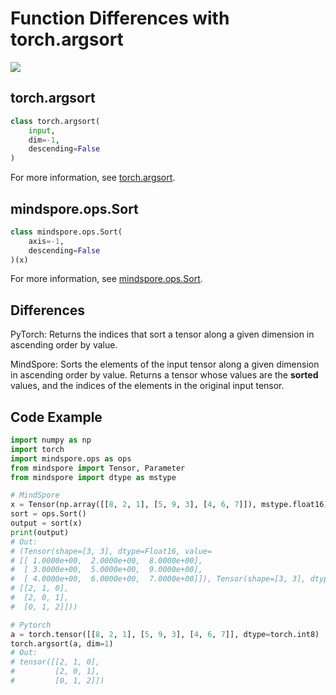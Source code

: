 # Function Differences with torch.argsort

<a href="https://gitee.com/mindspore/docs/blob/master/docs/mindspore/source_en/note/api_mapping/pytorch_diff/Sort.md" target="_blank"><img src="https://mindspore-website.obs.cn-north-4.myhuaweicloud.com/website-images/master/resource/_static/logo_source_en.png"></a>

## torch.argsort

```python
class torch.argsort(
    input,
    dim=-1,
    descending=False
)
```

For more information, see  [torch.argsort](https://pytorch.org/docs/1.5.0/torch.html#torch.argsort).

## mindspore.ops.Sort

```python
class mindspore.ops.Sort(
    axis=-1,
    descending=False
)(x)
```

For more information, see  [mindspore.ops.Sort](https://mindspore.cn/docs/api/en/master/api_python/ops/mindspore.ops.Sort.html#mindspore.ops.Sort).

## Differences

PyTorch: Returns the indices that sort a tensor along a given dimension in ascending order by value.

MindSpore: Sorts the elements of the input tensor along a given dimension in ascending order by value. Returns a tensor whose values are the **sorted** values, and the indices of the elements in the original input tensor.

## Code Example

```python
import numpy as np
import torch
import mindspore.ops as ops
from mindspore import Tensor, Parameter
from mindspore import dtype as mstype

# MindSpore
x = Tensor(np.array([[8, 2, 1], [5, 9, 3], [4, 6, 7]]), mstype.float16)
sort = ops.Sort()
output = sort(x)
print(output)
# Out:
# (Tensor(shape=[3, 3], dtype=Float16, value=
# [[ 1.0000e+00,  2.0000e+00,  8.0000e+00],
#  [ 3.0000e+00,  5.0000e+00,  9.0000e+00],
#  [ 4.0000e+00,  6.0000e+00,  7.0000e+00]]), Tensor(shape=[3, 3], dtype=Int32, value=
# [[2, 1, 0],
#  [2, 0, 1],
#  [0, 1, 2]]))

# Pytorch
a = torch.tensor([[8, 2, 1], [5, 9, 3], [4, 6, 7]], dtype=torch.int8)
torch.argsort(a, dim=1)
# Out:
# tensor([[2, 1, 0],
#         [2, 0, 1],
#         [0, 1, 2]])
```
